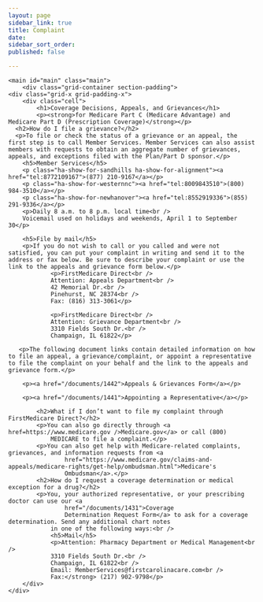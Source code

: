 ```yaml
---
layout: page
sidebar_link: true
title: Complaint
date: 
sidebar_sort_order: 
published: false

---
```

    <main id="main" class="main">
        <div class="grid-container section-padding">
	<div class="grid-x grid-padding-x">
		<div class="cell">
			<h1>Coverage Decisions, Appeals, and Grievances</h1>
			<p><strong>for Medicare Part C (Medicare Advantage) and Medicare Part D (Prescription Coverage)</strong></p>
      <h2>How do I file a grievance?</h2>
      <p>To file or check the status of a grievance or an appeal‚ the first step is to call Member Services. Member Services can also assist members with requests to obtain an aggregate number of grievances, appeals, and exceptions filed with the Plan/Part D sponsor.</p>
        <h5>Member Services</h5>
		<p class="ha-show-for-sandhills ha-show-for-alignment"><a href="tel:8772109167">(877) 210-9167</a></p>
		<p class="ha-show-for-westernnc"><a href="tel:8009843510">(800) 984-3510</a></p>
		<p class="ha-show-for-newhanover"><a href="tel:8552919336">(855) 291-9336</a></p>		
        <p>Daily 8 a.m. to 8 p.m. local time<br />
        Voicemail used on holidays and weekends, April 1 to September 30</p>

        <h5>File by mail</h5>
		<p>If you do not wish to call or you called and were not satisfied, you can put your complaint in writing and send it to the address or fax below. Be sure to describe your complaint or use the link to the appeals and grievance form below.</p>
				<p>FirstMedicare Direct<br />
				Attention: Appeals Department<br />
				42 Memorial Dr.<br />
				Pinehurst, NC 28374<br />
				Fax: (816) 313-3061</p>

				<p>FirstMedicare Direct<br />
				Attention: Grievance Department<br />
				3310 Fields South Dr.<br />
				Champaign, IL 61822</p>
        
       <p>The following document links contain detailed information on how to file an appeal, a grievance/complaint, or appoint a representative to file the complaint on your behalf and the link to the appeals and grievance form.</p>  

        <p><a href="/documents/1442">Appeals & Grievances Form</a></p>

        <p><a href="/documents/1441">Appointing a Representative</a></p>
  
			<h2>What if I don’t want to file my complaint through FirstMedicare Direct?</h2>
			<p>You can also go directly through <a href=https://www.medicare.gov />Medicare.gov</a> or call (800)
				MEDICARE to file a complaint.</p>
			<p>You can also get help with Medicare-related complaints, grievances, and information requests from <a
					href="https://www.medicare.gov/claims-and-appeals/medicare-rights/get-help/ombudsman.html">Medicare's
					Ombudsman</a>.</p>
			<h2>How do I request a coverage determination or medical exception for a drug?</h2>
			<p>You, your authorized representative, or your prescribing doctor can use our <a
					href="/documents/1431">Coverage
					Determination Request Form</a> to ask for a coverage determination. Send any additional chart notes
				in one of the following ways:<br />
				<h5>Mail</h5>
				<p>Attention: Pharmacy Department or Medical Management<br />
				3310 Fields South Dr.<br />
				Champaign, IL 61822<br />
				Email: MemberServices@firstcarolinacare.com<br />
				Fax:</strong> (217) 902-9798</p>
		</div>
	</div>
</div>
    </main>